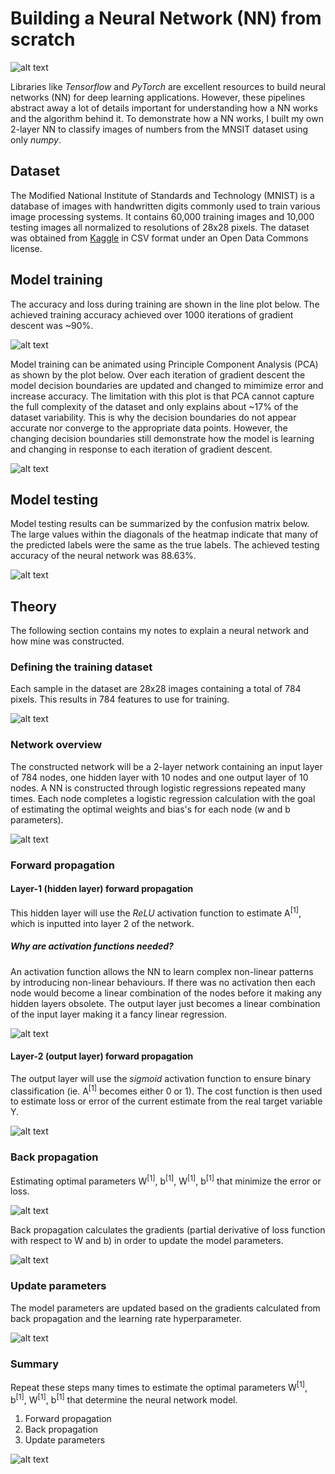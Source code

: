 # Building a Neural Network (NN) from scratch
![alt text](./images/MNIST_dataset.jpg)

Libraries like *Tensorflow* and *PyTorch* are excellent resources to build neural networks (NN) for deep learning applications. However,
these pipelines abstract away a lot of details important for understanding how a NN works and the algorithm behind it. To demonstrate
how a NN works, I built my own 2-layer NN to classify images of numbers from the MNSIT dataset using only *numpy*.

## Dataset
The Modified National Institute of Standards and Technology (MNIST) is a database of images with handwritten digits commonly used
to train various image processing systems. It contains 60,000 training images and 10,000 testing images all normalized to
resolutions of 28x28 pixels. The dataset was obtained from [Kaggle](https://www.kaggle.com/datasets/oddrationale/mnist-in-csv)
in CSV format under an Open Data Commons license.

## Model training
The accuracy and loss during training are shown in the line plot below. The achieved training accuracy achieved over 1000 iterations
of gradient descent was ~90%.

![alt text](./images/training_results.jpg)

Model training can be animated using Principle Component Analysis (PCA) as shown by the plot below. Over each iteration of gradient
descent the model decision boundaries are updated and changed to mimimize error and increase accuracy. The limitation with this
plot is that PCA cannot capture the full complexity of the dataset and only explains about ~17% of the dataset variability. This is why
the decision boundaries do not appear accurate nor converge to the appropriate data points. However, the changing decision boundaries
still demonstrate how the model is learning and changing in response to each iteration of gradient descent.

![alt text](./images/model_training_animation.gif)

## Model testing
Model testing results can be summarized by the confusion matrix below. The large values within the diagonals of the heatmap indicate
that many of the predicted labels were the same as the true labels. The achieved testing accuracy of the neural network was 88.63%.

![alt text](./images/confusion_matrix.jpg)

## Theory
The following section contains my notes to explain a neural network and how mine was constructed.

### Defining the training dataset
Each sample in the dataset are 28x28 images containing a total of 784 pixels. This results in 784 features to use for training.

![alt text](./images/01-variables.JPG)

### Network overview
The constructed network will be a 2-layer network containing an input layer of 784 nodes, one hidden layer with 10 nodes and one output
layer of 10 nodes. A NN is constructed through logistic regressions repeated many times. Each node completes a logistic regression
calculation with the goal of estimating the optimal weights and bias's for each node (w and b parameters).

![alt text](./images/02-network_overview.JPG)

### Forward propagation
#### Layer-1 (hidden layer) forward propagation
This hidden layer will use the *ReLU* activation function to estimate A<sup>[1]</sup>, which is inputted into layer 2 of the network.

##### *Why are activation functions needed?*
An activation function allows the NN to learn complex non-linear patterns by introducing non-linear behaviours. If there was no
activation then each node would become a linear combination of the nodes before it making any hidden layers obsolete. The output
layer just becomes a linear combination of the input layer making it a fancy linear regression.

![alt text](./images/03-forward_propagation.JPG)

#### Layer-2 (output layer) forward propagation
The output layer will use the *sigmoid* activation function to ensure binary classification (ie. A<sup>[1]</sup> becomes either 0 or 1).
The cost function is then used to estimate loss or error of the current estimate from the real target variable Y.

![alt text](./images/04-forward_propagation.JPG)

### Back propagation
Estimating optimal parameters W<sup>[1]</sup>, b<sup>[1]</sup>, W<sup>[1]</sup>, b<sup>[1]</sup> that minimize the error or loss.

![alt text](./images/05-back_propagation.JPG)

Back propagation calculates the gradients (partial derivative of loss function with respect to W and b) in order to update the
model parameters.

![alt text](./images/06-back_propagation.JPG)

### Update parameters
The model parameters are updated based on the gradients calculated from back propagation and the learning rate hyperparameter.

![alt text](./images/07-update_parameters.JPG)

### Summary
Repeat these steps many times to estimate the optimal parameters W<sup>[1]</sup>, b<sup>[1]</sup>, W<sup>[1]</sup>, b<sup>[1]</sup> that determine the neural
network model.
1. Forward propagation
2. Back propagation
3. Update parameters

![alt text](./images/08-gradient_descent_summary.JPG)
